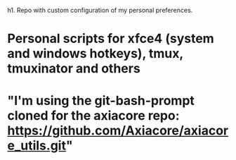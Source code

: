 h1. Repo with custom configuration of my personal preferences.

# Personal scripts for xfce4 (system and windows hotkeys), tmux, tmuxinator and others

# "I'm using the git-bash-prompt cloned for the axiacore repo: https://github.com/Axiacore/axiacore_utils.git"
